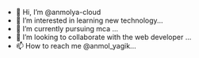 - 👋 Hi, I’m @anmolya-cloud
- 👀 I’m interested in learning new technology...
- 🌱 I’m currently pursuing mca ...
- 💞️ I’m looking to collaborate with the web developer ...
- 📫 How to reach me @anmol_yagik...

<!---
anmolya-cloud/anmolya-cloud is a ✨ special ✨ repository because its `README.md` (this file) appears on your GitHub profile.
You can click the Preview link to take a look at your changes.
--->
